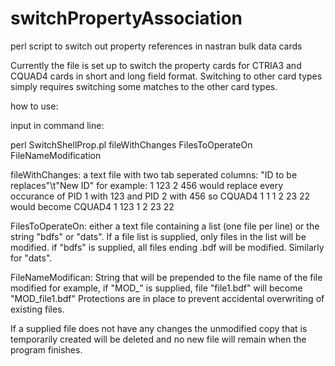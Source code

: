 # switchPropertyAssociation
perl script to switch out property references in nastran bulk data cards

Currently the file is set up to switch the property cards for CTRIA3 and CQUAD4 cards in short and long field format.
Switching to other card types simply requires switching some matches to the other card types.

how to use:

input in command line:

perl SwitchShellProp.pl fileWithChanges FilesToOperateOn FileNameModification

fileWithChanges:
a text file with two tab seperated columns:
"ID to be replaces"\t"New ID"
for example:
1 123
2 456
would replace every occurance of PID 1 with 123 and PID 2 with 456
so
CQUAD4   1       1       1       2       23      22
would become
CQUAD4   1       123     1       2       23      22

FilesToOperateOn:
either a text file containing a list (one file per line)
or the string "bdfs" or "dats".
If a file list is supplied, only files in the list will be modified.
if "bdfs" is supplied, all files ending .bdf will be modified.
Similarly for "dats".

FileNameModifican:
String that will be prepended to the file name of the file modified
for example, if "MOD_" is supplied, file "file1.bdf" will become "MOD_file1.bdf"
Protections are in place to prevent accidental overwriting of existing files.

If a supplied file does not have any changes the unmodified copy that is temporarily created will be deleted and no new file will remain when the program finishes.

